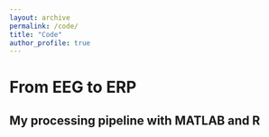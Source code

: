 ```yaml
---
layout: archive
permalink: /code/
title: "Code"
author_profile: true
---
```


# From EEG to ERP

## My processing pipeline with MATLAB and R